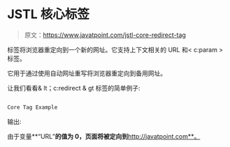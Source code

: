 # JSTL 核心<redirect>标签</redirect>

> 原文：<https://www.javatpoint.com/jstl-core-redirect-tag>

标签将浏览器重定向到一个新的网址。它支持上下文相关的 URL 和< c:param >标签。

它用于通过使用自动网址重写将浏览器重定向到备用网址。

让我们看看& lt；c:redirect & gt 标签的简单例子:

```java

Core Tag Example

```

输出:

由于变量**“URL”**的值为 0，页面将被定向到**http://javatpoint.com**。